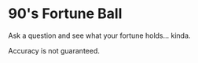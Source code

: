 # 90's Fortune Ball

Ask a question and see what your fortune holds... kinda.

Accuracy is not guaranteed.
